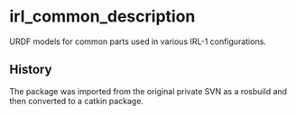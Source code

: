 irl_common_description
======================

URDF models for common parts used in various IRL-1 configurations.

History
-------

The package was imported from the original private SVN as a rosbuild and then
converted to a catkin package.
